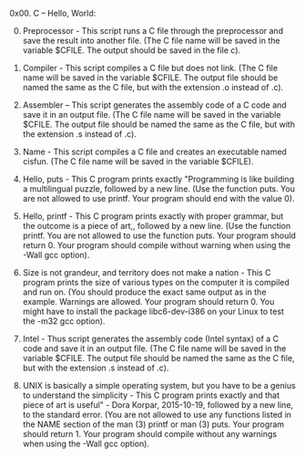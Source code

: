 0x00. C – Hello, World: 

0. Preprocessor - This script runs a C file through the preprocessor and save the result into another file. (The C file name will be saved in the variable $CFILE. The output should be saved in the file c).

1. Compiler - This script compiles a C file but does not link. (The C file name will be saved in the variable $CFILE. The output file should be named the same as the C file, but with the extension .o instead of .c).

2. Assembler – This script generates the assembly code of a C code and save it in an output file. (The C file name will be saved in the variable $CFILE. The output file should be named the same as the C file, but with the extension .s instead of .c).

3. Name - This script compiles a C file and creates an executable named cisfun. (The C file name will be saved in the variable $CFILE).

4. Hello, puts - This C program prints exactly "Programming is like building a multilingual puzzle, followed by a new line. (Use the function puts. You are not allowed to use printf. Your program should end with the value 0).

5. Hello, printf - This C program prints exactly with proper grammar, but the outcome is a piece of art,, followed by a new line. (Use the function printf. You are not allowed to use the function puts. Your program should return 0. Your program should compile without warning when using the -Wall gcc option).

6. Size is not grandeur, and territory does not make a nation - This C program prints the size of various types on the computer it is compiled and run on. (You should produce the exact same output as in the example. Warnings are allowed. Your program should return 0. You might have to install the package libc6-dev-i386 on your Linux to test the -m32 gcc option).

7. Intel - Thus script generates the assembly code (Intel syntax) of a C code and save it in an output file. (The C file name will be saved in the variable $CFILE. The output file should be named the same as the C file, but with the extension .s instead of .c).

8. UNIX is basically a simple operating system, but you have to be a genius to understand the simplicity - This C program prints exactly and that piece of art is useful" - Dora Korpar, 2015-10-19, followed by a new line, to the standard error. (You are not allowed to use any functions listed in the NAME section of the man (3) printf or man (3) puts. Your program should return 1. Your program should compile without any warnings when using the -Wall gcc option).
